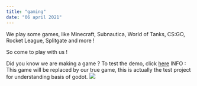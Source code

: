 ```yaml
---
title: "gaming"
date: "06 april 2021"
---
```

We play some games, like Minecraft, Subnautica, World of Tanks, CS:GO, Rocket League, Splitgate and more !

So come to play with us !

Did you know we are making a game ?
To test the demo, click [here](https://nfteam.netlify.app/nftgame/_index.html)
INFO : This game will be replaced by our true game, this is actually the test project for understanding basis of godot.
![](https://www.mondespersistants.com/wp-content/uploads/2022/01/Splitgate-fixe-une-date-pour-sa-premiere-saison-elle.jpg)
